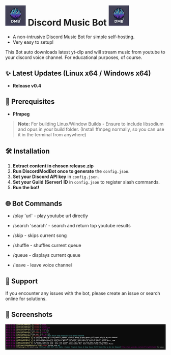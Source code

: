 #  <img src="https://raw.githubusercontent.com/EZroot/DiscordMusicBot/main/DiscordMusicBot/Imgs/2b1b1cb5-2446-46d7-848e-e9c418b5de91.webp" alt="drawing" width="64"/>  Discord Music Bot   <img src="https://raw.githubusercontent.com/EZroot/DiscordMusicBot/main/DiscordMusicBot/Imgs/2b1b1cb5-2446-46d7-848e-e9c418b5de91.webp" alt="drawing" width="64"/>

- A non-intrusive Discord Music Bot for simple self-hosting.
- Very easy to setup!

This Bot auto downloads latest yt-dlp and will stream music from youtube to your discord voice channel.
For educational purposes, of course.

## ✨ Latest Updates (Linux x64 / Windows x64)
- **Release v0.4**
  
## 🚧 Prerequisites
- **Ffmpeg**

> **Note:** For building Linux/Window Builds - Ensure to include libsodium and opus in your build folder. (Install ffmpeg normally, so you can use it in the terminal from anywhere)

## 🛠 Installation
1. **Extract content in chosen release.zip**
3. **Run DiscordModBot once to generate** the `config.json`.
4. **Set your Discord API key** in `config.json`.
5. **Set your Guild (Server) ID** in `config.json` to register slash commands.
6. **Run the bot!**

## 🌐 Bot Commands
- /play 'url' - play youtube url directly

- /search 'search' - search and return top youtube results

- /skip - skips current song

- /shuffle - shuffles current queue

- /queue - displays current queue

- /leave - leave voice channel

## 📝 Support 

If you encounter any issues with the bot, please create an issue or search online for solutions.

## 📸 Screenshots 
<img src="https://raw.githubusercontent.com/EZroot/DiscordMusicBot/refs/heads/main/DiscordMusicBot/Imgs/screenshot_01.png" alt="drawing"/> 
